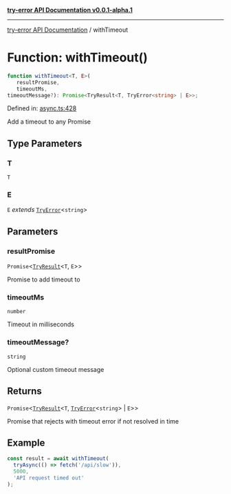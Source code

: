 [**try-error API Documentation v0.0.1-alpha.1**](../index.md)

***

[try-error API Documentation](../index.md) / withTimeout

# Function: withTimeout()

```ts
function withTimeout<T, E>(
   resultPromise, 
   timeoutMs, 
timeoutMessage?): Promise<TryResult<T, TryError<string> | E>>;
```

Defined in: [async.ts:428](https://github.com/oconnorjohnson/try-error/blob/e3ae0308069a4fba073f4543d527ad76373db795/src/async.ts#L428)

Add a timeout to any Promise<TryResult>

## Type Parameters

### T

`T`

### E

`E` *extends* [`TryError`](../interfaces/TryError.md)\<`string`\>

## Parameters

### resultPromise

`Promise`\<[`TryResult`](../type-aliases/TryResult.md)\<`T`, `E`\>\>

Promise to add timeout to

### timeoutMs

`number`

Timeout in milliseconds

### timeoutMessage?

`string`

Optional custom timeout message

## Returns

`Promise`\<[`TryResult`](../type-aliases/TryResult.md)\<`T`, [`TryError`](../interfaces/TryError.md)\<`string`\> \| `E`\>\>

Promise that rejects with timeout error if not resolved in time

## Example

```typescript
const result = await withTimeout(
  tryAsync(() => fetch('/api/slow')),
  5000,
  'API request timed out'
);
```
